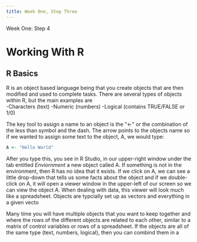 ```yaml
---
title: Week One, Step Three
---
```


Week One: Step 4
# Working With R

## R Basics
R is an object based language being that you create objects that are then modified and used to complete tasks. There are several types of objects within R, but the main examples are  
-Characters (text)
-Numeric (numbers)
-Logical (contains TRUE/FALSE or 1/0)  

The key tool to assign a name to an object is the "<-" or the combination of the less than symbol and the dash. The arrow points to the objects name so if we wanted to assign some text to the object, A, we would type:  
```R
A <- "Hello World"
```
After you type this, you see in R Studio, in our upper-right window under the tab entitled *Enviornment* a new object called A. If something is not in the environment, then R has no idea that it exists. If we click on A, we can see a little drop-down that tells us some facts about the object and if we double-click on A, it will open a viewer window in the upper-left of our screen so we can view the object A. When dealing with data, this viewer will look much like a spreadsheet. Objects are typcially set up as vectors and everything in a given vecto

Many time you will have multiple objects that you want to keep together and where the rows of the different objects are related to each other, similar to a matrix of control variables or rows of a spreadsheet. If the objects are all of the same type (text, numbers, logical), then you can combind them in a 

